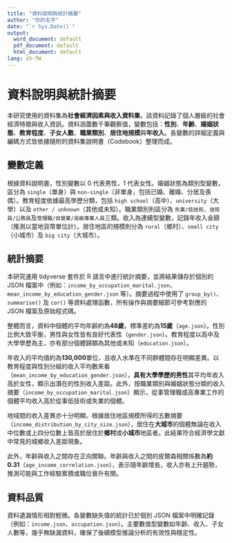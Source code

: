 ```yaml
---
title: "資料說明與統計摘要"
author: "你的名字"
date: "`r Sys.Date()`"
output:
  word_document: default
  pdf_document: default
  html_document: default
lang: zh-TW
---
```


# 資料說明與統計摘要

本研究使用的資料集為**社會經濟因素與收入資料集**，該資料記錄了個人層級的社會經濟特徵與收入資訊。資料涵蓋數千筆觀察值，變數包括：**性別**、**年齡**、**婚姻狀態**、**教育程度**、**子女人數**、**職業類別**、**居住地規模**與**年收入**。各變數的詳細定義與編碼方式皆依據隨附的資料集說明書（Codebook）整理而成。

## 變數定義

根據資料說明書，性別變數以 0 代表男性，1 代表女性。婚姻狀態為類別型變數，區分為 `single`（單身）與 `non-single`（非單身，包括已婚、離婚、分居及喪偶）。教育程度依據最高學歷分類，包括 `high school`（高中）、`university`（大學）以及 `other / unknown`（其他或未知）。職業類別則區分為 `失業/低技術`、`技術員/公務員`及`管理職/自營業/高級專業人員`三類。收入為連續型變數，記錄年收入金額（推測以當地貨幣單位計）。居住地區的規模則分為 `rural`（鄉村）、`small city`（小城市）及 `big city`（大城市）。

## 統計摘要

本研究運用 tidyverse 套件於 R 語言中進行統計摘要，並將結果儲存於個別的 JSON 檔案中（例如：`income_by_occupation_marital.json`、`mean_income_by_education_gender.json` 等）。摘要過程中使用了 `group_by()`、`summarise()` 及 `cor()` 等資料處理函數，所有操作與摘要細節可參考對應的 JSON 檔案及原始程式碼。

整體而言，資料中個體的平均年齡約為**48歲**，標準差約為**15歲**（`age.json`）。性別比例大致平衡，男性與女性皆有良好代表性（`gender.json`）。教育程度以高中及大學學歷為主，亦有部分個體歸類為其他或未知（`education.json`）。

年收入的平均值約為**130,000**單位，且收入水準在不同群體間存在明顯差異。以教育程度與性別分組的收入平均數來看（`mean_income_by_education_gender.json`），**具有大學學歷的男性**其平均年收入高於女性，顯示出潛在的性別收入差距。此外，按職業類別與婚姻狀態分類的收入摘要（`income_by_occupation_marital.json`）顯示，從事管理職或高專業工作的個體平均收入高於從事低技術或失業的個體。

地域間的收入差異亦十分明顯。根據居住地區規模所得的五數摘要（`income_distribution_by_city_size.json`），居住在**大城市**的個體無論在收入中位數或上四分位數上皆高於居住於**鄉村**或**小城市**地區者。此結果符合經濟學文獻中常見的城鄉收入差距現象。

此外，年齡與收入之間存在正向關聯。年齡與收入之間的皮爾森相關係數為**約 0.31**（`age_income_correlation.json`），表示隨年齡增長，收入亦有上升趨勢，推測可能與工作經驗累積或職位晉升有關。

## 資料品質

資料遺漏情形相對輕微。各變數缺失值的統計已於個別 JSON 檔案中明確記錄（例如：`income.json`、`occupation.json`）。主要數值型變數如年齡、收入、子女人數等，幾乎無缺漏資料，確保了後續模型推論分析的有效性與穩定性。
